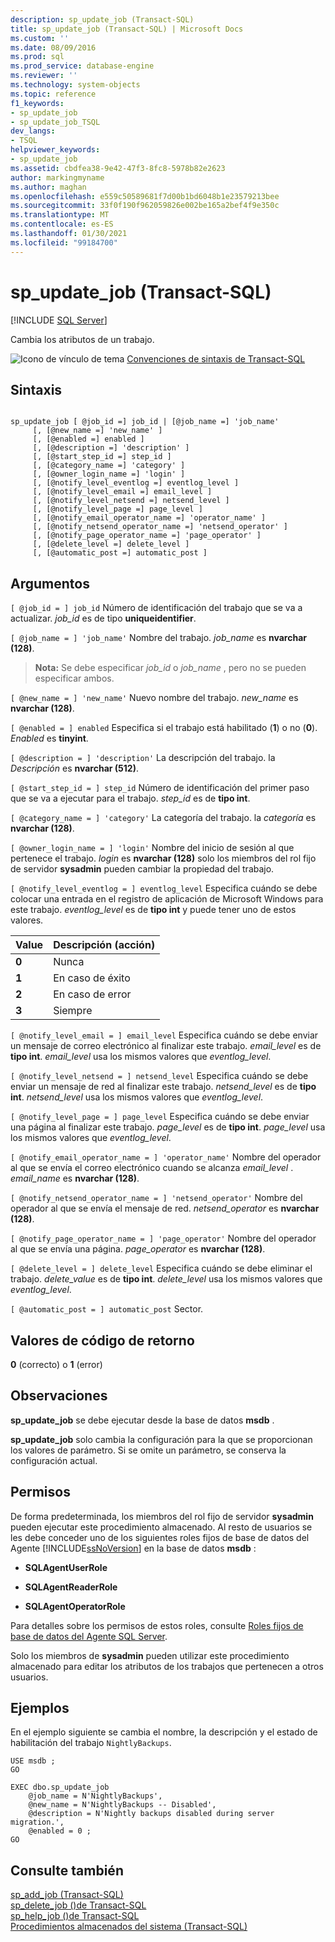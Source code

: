 ```yaml
---
description: sp_update_job (Transact-SQL)
title: sp_update_job (Transact-SQL) | Microsoft Docs
ms.custom: ''
ms.date: 08/09/2016
ms.prod: sql
ms.prod_service: database-engine
ms.reviewer: ''
ms.technology: system-objects
ms.topic: reference
f1_keywords:
- sp_update_job
- sp_update_job_TSQL
dev_langs:
- TSQL
helpviewer_keywords:
- sp_update_job
ms.assetid: cbdfea38-9e42-47f3-8fc8-5978b82e2623
author: markingmyname
ms.author: maghan
ms.openlocfilehash: e559c50589681f7d00b1bd6048b1e23579213bee
ms.sourcegitcommit: 33f0f190f962059826e002be165a2bef4f9e350c
ms.translationtype: MT
ms.contentlocale: es-ES
ms.lasthandoff: 01/30/2021
ms.locfileid: "99184700"
---
```

# <a name="sp_update_job-transact-sql"></a>sp_update_job (Transact-SQL)
[!INCLUDE [SQL Server](../../includes/applies-to-version/sqlserver.md)]

  Cambia los atributos de un trabajo.  
  

  
 ![Icono de vínculo de tema](../../database-engine/configure-windows/media/topic-link.gif "Icono de vínculo de tema") [Convenciones de sintaxis de Transact-SQL](../../t-sql/language-elements/transact-sql-syntax-conventions-transact-sql.md)  
  
## <a name="syntax"></a>Sintaxis  
  
```  
  
sp_update_job [ @job_id =] job_id | [@job_name =] 'job_name'  
     [, [@new_name =] 'new_name' ]   
     [, [@enabled =] enabled ]  
     [, [@description =] 'description' ]   
     [, [@start_step_id =] step_id ]  
     [, [@category_name =] 'category' ]   
     [, [@owner_login_name =] 'login' ]  
     [, [@notify_level_eventlog =] eventlog_level ]  
     [, [@notify_level_email =] email_level ]  
     [, [@notify_level_netsend =] netsend_level ]  
     [, [@notify_level_page =] page_level ]  
     [, [@notify_email_operator_name =] 'operator_name' ]  
     [, [@notify_netsend_operator_name =] 'netsend_operator' ]  
     [, [@notify_page_operator_name =] 'page_operator' ]  
     [, [@delete_level =] delete_level ]   
     [, [@automatic_post =] automatic_post ]  
```  
  
## <a name="arguments"></a>Argumentos  
`[ @job_id = ] job_id` Número de identificación del trabajo que se va a actualizar. *job_id* es de tipo **uniqueidentifier**.  
  
`[ @job_name = ] 'job_name'` Nombre del trabajo. *job_name* es **nvarchar (128)**.  
  
> **Nota:** Se debe especificar *job_id* o *job_name* , pero no se pueden especificar ambos.  
  
`[ @new_name = ] 'new_name'` Nuevo nombre del trabajo. *new_name* es **nvarchar (128)**.  
  
`[ @enabled = ] enabled` Especifica si el trabajo está habilitado (**1**) o no (**0**). *Enabled* es **tinyint**.  
  
`[ @description = ] 'description'` La descripción del trabajo. la *Descripción* es **nvarchar (512)**.  
  
`[ @start_step_id = ] step_id` Número de identificación del primer paso que se va a ejecutar para el trabajo. *step_id* es de **tipo int**.  
  
`[ @category_name = ] 'category'` La categoría del trabajo. la *categoría* es **nvarchar (128)**.  
  
`[ @owner_login_name = ] 'login'` Nombre del inicio de sesión al que pertenece el trabajo. *login* es **nvarchar (128)** solo los miembros del rol fijo de servidor **sysadmin** pueden cambiar la propiedad del trabajo.  
  
`[ @notify_level_eventlog = ] eventlog_level` Especifica cuándo se debe colocar una entrada en el registro de aplicación de Microsoft Windows para este trabajo. *eventlog_level* es de **tipo int** y puede tener uno de estos valores.  
  
|Value|Descripción (acción)|  
|-----------|----------------------------|  
|**0**|Nunca|  
|**1**|En caso de éxito|  
|**2**|En caso de error|  
|**3**|Siempre|  
  
`[ @notify_level_email = ] email_level` Especifica cuándo se debe enviar un mensaje de correo electrónico al finalizar este trabajo. *email_level* es de **tipo int**. *email_level* usa los mismos valores que *eventlog_level*.  
  
`[ @notify_level_netsend = ] netsend_level` Especifica cuándo se debe enviar un mensaje de red al finalizar este trabajo. *netsend_level* es de **tipo int**. *netsend_level* usa los mismos valores que *eventlog_level*.  
  
`[ @notify_level_page = ] page_level` Especifica cuándo se debe enviar una página al finalizar este trabajo. *page_level* es de **tipo int**. *page_level* usa los mismos valores que *eventlog_level*.  
  
`[ @notify_email_operator_name = ] 'operator_name'` Nombre del operador al que se envía el correo electrónico cuando se alcanza *email_level* . *email_name* es **nvarchar (128)**.  
  
`[ @notify_netsend_operator_name = ] 'netsend_operator'` Nombre del operador al que se envía el mensaje de red. *netsend_operator* es **nvarchar (128)**.  
  
`[ @notify_page_operator_name = ] 'page_operator'` Nombre del operador al que se envía una página. *page_operator* es **nvarchar (128)**.  
  
`[ @delete_level = ] delete_level` Especifica cuándo se debe eliminar el trabajo. *delete_value* es de **tipo int**. *delete_level* usa los mismos valores que *eventlog_level*.  
  
`[ @automatic_post = ] automatic_post` Sector.  
  
## <a name="return-code-values"></a>Valores de código de retorno  
 **0** (correcto) o **1** (error)  
  
## <a name="remarks"></a>Observaciones  
 **sp_update_job** se debe ejecutar desde la base de datos **msdb** .  
  
 **sp_update_job** solo cambia la configuración para la que se proporcionan los valores de parámetro. Si se omite un parámetro, se conserva la configuración actual.  
  
## <a name="permissions"></a>Permisos  
 De forma predeterminada, los miembros del rol fijo de servidor **sysadmin** pueden ejecutar este procedimiento almacenado. Al resto de usuarios se les debe conceder uno de los siguientes roles fijos de base de datos del Agente [!INCLUDE[ssNoVersion](../../includes/ssnoversion-md.md)] en la base de datos **msdb** :  
  
-   **SQLAgentUserRole**  
  
-   **SQLAgentReaderRole**  
  
-   **SQLAgentOperatorRole**  
  
 Para detalles sobre los permisos de estos roles, consulte [Roles fijos de base de datos del Agente SQL Server](../../ssms/agent/sql-server-agent-fixed-database-roles.md).  
  
 Solo los miembros de **sysadmin** pueden utilizar este procedimiento almacenado para editar los atributos de los trabajos que pertenecen a otros usuarios.  
  
## <a name="examples"></a>Ejemplos  
 En el ejemplo siguiente se cambia el nombre, la descripción y el estado de habilitación del trabajo `NightlyBackups`.  
  
```  
USE msdb ;  
GO  
  
EXEC dbo.sp_update_job  
    @job_name = N'NightlyBackups',  
    @new_name = N'NightlyBackups -- Disabled',  
    @description = N'Nightly backups disabled during server migration.',  
    @enabled = 0 ;  
GO  
```  
  
## <a name="see-also"></a>Consulte también  
 [sp_add_job &#40;Transact-SQL&#41;](../../relational-databases/system-stored-procedures/sp-add-job-transact-sql.md)   
 [sp_delete_job &#40;&#41;de Transact-SQL ](../../relational-databases/system-stored-procedures/sp-delete-job-transact-sql.md)   
 [sp_help_job &#40;&#41;de Transact-SQL ](../../relational-databases/system-stored-procedures/sp-help-job-transact-sql.md)   
 [Procedimientos almacenados del sistema &#40;Transact-SQL&#41;](../../relational-databases/system-stored-procedures/system-stored-procedures-transact-sql.md)  
  
  
